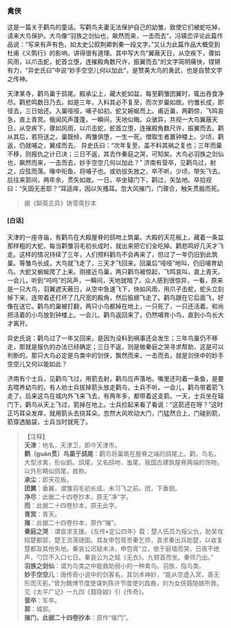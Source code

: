 <script type="text/javascript">
    var head = document.getElementsByTagName('head')[0];
    cssURL = '/public/liao.css';
    linkTag = document.createElement('link');
    linkTag.href = cssURL;
    linkTag.setAttribute('type','text/css');
    linkTag.setAttribute('rel','stylesheet');
    head.appendChild(linkTag);
</script>
### 禽侠

这是一篇关于鹳鸟的童话。写鹳鸟夫妻无法保护自己的幼雏，致使它们被蛇吃掉，请来大鸟保护。大鸟像“羽族之剑仙也，飙然而来，一击而去”。冯镇峦评论此篇作品说：“写来有声有色，如太史公叙荆卿刺秦一段文字。”又认为此篇作品大概受到杜甫《义鹘行》的影响。讲得很有道理。其中写大鸟“翼蔽天日，从空疾下，骤如风雨，以爪击蛇，蛇首立堕，连摧殿角数尺许，振翼而去”的文字简明痛快，铿锵有力，“异史氏曰”中说“妙手空空儿何以加此”，是赞美大鸟的勇武，也是自赞文字之传神。

天津某寺，鹳鸟巢于鸱尾。殿承尘上，藏大蛇如盆，每至鹳雏团翼时，辄出吞食净尽。鹳悲鸣数日乃去。如是三年，入料其必不复至，而次岁巢如故。约雏长成，即径去，三日始还。入巢哑哑，哺子如初。蛇又婉蜒而上。甫近巢，两鹳惊，飞鸣哀急，直上青冥。俄闻风声蓬蓬，一瞬间，天地似晦。众骇异，共视一大鸟翼蔽天日，从空疾下，骤如风雨，以爪击蛇，蛇首立堕，连摧殿角数尺许，振翼而去。鹳从其后，若将送之。巢既倾，两雏俱堕，一生一死。僧取生者置钟楼上。少顷，鹳返，仍就哺之，翼成而去。
异史氏曰：“次年复至，盖不料其祸之复也；三年而巢不移，则报仇之计已决；三日不返，其去作秦庭之哭，可知矣。大鸟必羽族之剑仙也，飙然而来，一击而去，妙手空空几何以加此？”
济南有营卒，见鹳鸟过，射之，应弦而落。喙中衔鱼，将哺子也。或劝拔矢放之，卒不听。少顷，带矢飞去。后往来郭间，两年余，贯矢如故。一日，卒坐辕门下，鹳过，矢坠地。卒拾视曰：“矢固无恙耶？”耳适痒，因以矢搔耳。忽大风摧门，门骤合，触矢贯脑而死。

</section>

> 据《聊斋志异》铸雪斋抄本

#### [白话]
<aside>

天津的一座寺庙，有鹳鸟在大殿屋脊的鸱吻上筑巢。大殿的天花板上，藏着一条盆那样粗的大蛇，每当鹳雏羽毛初长成时，就出来把它们全吃掉。鹳悲鸣好几天才飞走。这样的情况持续了三年，人们预料鹳鸟不会再来了，但过了一年仍旧到此筑巢。等雏鸟长成，大鸟就飞走了，三天才飞回来。回巢后“哑哑”地叫，仍旧哺育幼鸟。大蛇又蜿蜒爬了上来。刚接近鸟巢，两只鹳鸟被惊起，飞鸣哀叫，直上青天。一会儿，听到“呜呜”的风声，一瞬间，天地就暗了。众人感到很惊异，一看，原来是一只大鸟，羽翼遮天蔽日，从空中急速飞下，快如风雨，用爪子击蛇，蛇头立刻掉下来，连带着还打坏了几尺宽的殿角，然后振翅飞走了。鹳鸟跟在它后面飞，好像在送它。鹳鸟的巢被打翻，两只小鸟都掉在地上，一只死了，一只还活着。和尚把活着的小鸟放到钟楼上。一会儿，鹳鸟返回来了，仍然哺育小鸟，直到小鸟长大才离开。

异史氏说：鹳鸟过了一年又回来，是因为没料到祸事还会发生；三年鸟巢仍不移走，那就是报仇的办法已经确定；三日不返，则是做秦庭之哭寻求帮助，这是可以判断的。那只大鸟必定是鸟类中的剑侠，飘然而来，一击而去，就是剑侠中的妙手空空儿又何以能如此？

济南有个士兵，见鹳鸟飞过，用箭去射，鹳鸟应声落地。嘴里还叼着一条鱼，是要去喂养幼鸟的。有人劝士兵拔掉箭头放走鹳鸟，士兵不听。一会儿，鹳鸟带着箭飞走了。后来这鸟在城内外飞来飞去，有两年多，都带着这支箭。一天，士兵坐在辕门下，鹳鸟从天上飞过，箭掉在地上。士兵捡起来看了看说：“这箭还在呀？”这时正巧耳朵发痒，就用箭头去挠耳朵。忽然大风吹动大门，门猛然合上，门碰到箭，箭穿透脑袋，士兵当时就死了。

</aside>

> 【注释】  
<b>天津</b>：地名，天津卫，即今天津市。  
<b>鹳（guàn贯）鸟巢于鸱尾</b>：鹳鸟将巢筑在屋脊之端的鸱尾上。鹳，鸟名，大型涉禽，形似鹤。鸱尾，又名鸱吻、蚩尾，我国古建筑屋脊两端的饰物，以外形略似鸱尾，故称。  
<b>承尘</b>：即天花板。  
<b>团翼</b>：垂翼，谓雏羽毛初长成，未习飞之前。团，下垂貌。  
<b>净尽</b>：此据二十四卷抄本，原无“净”字。  
<b>而</b>：此据二十四卷抄本，原无此字。  
<b>青冥</b>：青天。  
<b>摧</b>：此据二十四卷抄本，原作“摧”。  
<b>秦庭之哭</b>：谓哀求支援。《左传•定公四年》载：楚人伍员为报父仇，助吴攻陷楚都郢，楚王流落随国。其友申包胥至秦乞师，哀求秦出兵助楚，以收复楚都及其他失地。秦哀公迟疑未决，申包胥“立，依于庭墙而哭，日夜不绝声，勺饮不入口七日。秦哀公为之赋《无衣》。九顿首而坐。秦师乃出。”  
<b>羽族之剑仙</b>：谓为鸟类之中能救助弱小的一种禽鸟。羽族，指鸟类。  
<b>妙手空空儿</b>：唐传奇小说中的剑客名，其剑术神妙，“能从空虚入冥，善无形而灭影。”曾为魏博节度使谋刺陈许节度使刘昌裔，刘为女侠聂隐娘所救。见《太平广记》一九四《聂隐娘》引《传奇》。  
<b>营卒</b>：军卒。  
<b>郭</b>：城郭。  
<b>摧门，此据二十四卷抄本</b>：原作“催门”。  
